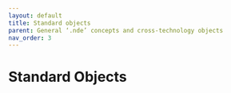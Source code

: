 ```yaml
---
layout: default
title: Standard objects
parent: General ‘.nde’ concepts and cross-technology objects 
nav_order: 3
---
```


# Standard Objects 